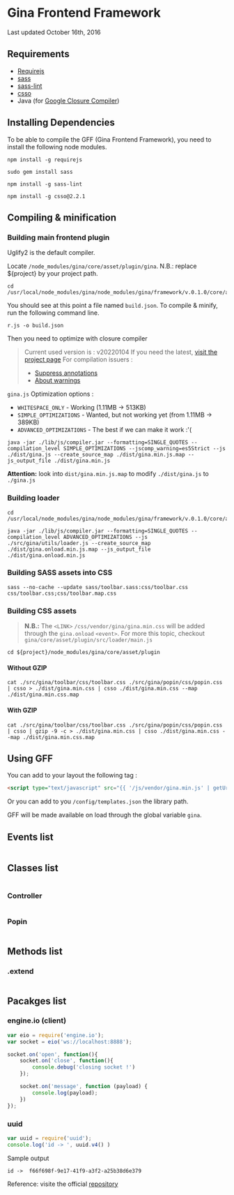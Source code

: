 # Gina Frontend Framework

Last updated October 16th, 2016

## Requirements

- [Requirejs](http://requirejs.org/)
- [sass](http://sass-lang.com/install)
- [sass-lint](https://www.npmjs.com/package/sass-lint)
- [csso](https://github.com/css/csso)
- Java (for [Google Closure Compiler](https://developers.google.com/closure/compiler/))

## Installing Dependencies

To be able to compile the GFF (Gina Frontend Framework), you need to install the following node modules.

```tty
npm install -g requirejs
```

```tty
sudo gem install sass
```

```tty
npm install -g sass-lint
```

```tty
npm install -g csso@2.2.1
```

## Compiling & minification

### Building main frontend plugin

Uglify2 is the default compiler.

Locate `/node_modules/gina/core/asset/plugin/gina`.
N.B.: replace ${project} by your project path.

```tty
cd /usr/local/node_modules/gina/node_modules/gina/framework/v.0.1.0/core/asset/plugin
```

You should see at this point a file named `build.json`.
To compile & minify, run the following command line.

```tty
r.js -o build.json
```

Then you need to optimize with closure compiler
> Current used version is : v20220104
> If you need the latest, [visit the project page](https://mvnrepository.com/artifact/com.google.javascript/closure-compiler)
> For compilation issuers :
>
> - [Suppress annotations](https://github.com/google/closure-compiler/wiki/@suppress-annotations)
> - [About warnings](https://github.com/google/closure-compiler/wiki/Warnings)

`gina.js` Optimization options :

- `WHITESPACE_ONLY` - Working (1.11MB -> 513KB)
- `SIMPLE_OPTIMIZATIONS`  - Wanted, but not working yet (from 1.11MB -> 389KB)
- `ADVANCED_OPTIMIZATIONS` - The best if we can make it work :'(

```tty
java -jar ./lib/js/compiler.jar --formatting=SINGLE_QUOTES --compilation_level SIMPLE_OPTIMIZATIONS --jscomp_warning=es5Strict --js ./dist/gina.js --create_source_map ./dist/gina.min.js.map --js_output_file ./dist/gina.min.js
```

**Attention:** look into `dist/gina.min.js.map` to modify `./dist/gina.js` to `./gina.js`

### Building loader

```tty
cd /usr/local/node_modules/gina/node_modules/gina/framework/v.0.1.0/core/asset/plugin
```

```tty
java -jar ./lib/js/compiler.jar --formatting=SINGLE_QUOTES --compilation_level ADVANCED_OPTIMIZATIONS --js ./src/gina/utils/loader.js --create_source_map ./dist/gina.onload.min.js.map --js_output_file ./dist/gina.onload.min.js
```

### Building SASS assets into CSS

```tty
sass --no-cache --update sass/toolbar.sass:css/toolbar.css css/toolbar.css;css/toolbar.map.css
```

### Building CSS assets

> **N.B.:** The `<LINK>` `/css/vendor/gina/gina.min.css` will be added through the
> `gina.onload` `<event>`.
> For more this topic, checkout `gina/core/asset/plugin/src/loader/main.js`

```tty
cd ${project}/node_modules/gina/core/asset/plugin
```

#### Without GZIP

```tty
cat ./src/gina/toolbar/css/toolbar.css ./src/gina/popin/css/popin.css | csso > ./dist/gina.min.css | csso ./dist/gina.min.css --map ./dist/gina.min.css.map
```

#### With GZIP

```tty
cat ./src/gina/toolbar/css/toolbar.css ./src/gina/popin/css/popin.css | csso | gzip -9 -c > ./dist/gina.min.css | csso ./dist/gina.min.css --map ./dist/gina.min.css.map
```

## Using GFF

You can add to your layout the following tag :

```html
<script type="text/javascript" src="{{ '/js/vendor/gina.min.js' | getUrl() }}"></script>
```

Or you can add to you `/config/templates.json` the library path.

GFF will be made available on load through the global variable `gina`.

## Events list

```javascript


```

## Classes list

```javascript


```

### Controller

```javascript


```

### Popin

```javascript


```

## Methods list

### .extend

```javascript


```

## Pacakges list

### engine.io (client)

```javascript
var eio = require('engine.io');
var socket = eio('ws://localhost:8888');

socket.on('open', function(){
    socket.on('close', function(){
        console.debug('closing socket !')
    });

    socket.on('message', function (payload) {
        console.log(payload);
    })
});
```

### uuid

```javascript
var uuid = require('uuid');
console.log('id -> ', uuid.v4() )
```

Sample output

```tty
id ->  f66f698f-9e17-41f9-a3f2-a25b38d6e379
```

Reference: visite the official [repository](https://github.com/broofa/node-uuid)
